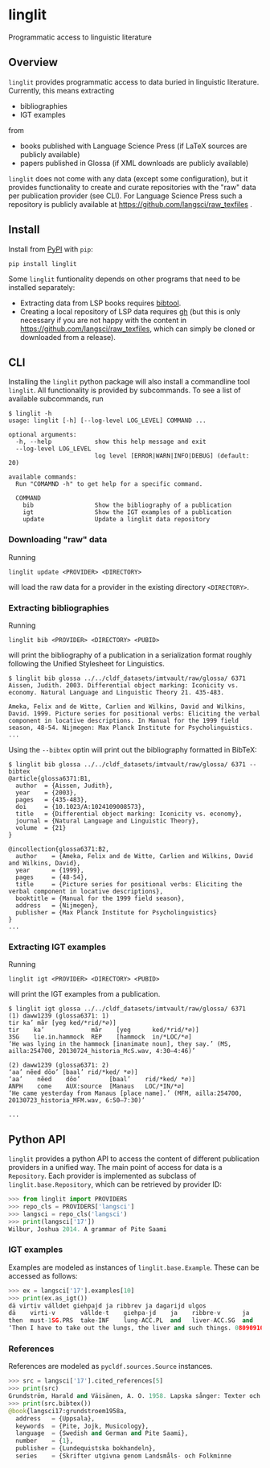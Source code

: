 # linglit

Programmatic access to linguistic literature

## Overview

`linglit` provides programmatic access to data buried in linguistic literature. Currently, this means
extracting
- bibliographies
- IGT examples

from
- books published with Language Science Press (if LaTeX sources are publicly available)
- papers published in Glossa (if XML downloads are publicly available)

`linglit` does not come with any data (except some configuration), but it provides functionality to create and
curate repositories with the "raw" data per publication provider (see CLI). For Language Science Press such a repository
is publicly available at https://github.com/langsci/raw_texfiles .


## Install

Install from [PyPI](https://pypi.org) with `pip`:
```shell
pip install linglit
```

Some `linglit` funtionality depends on other programs that need to be installed separately:
- Extracting data from LSP books requires [bibtool](http://www.gerd-neugebauer.de/software/TeX/BibTool/en/).
- Creating a local repository of LSP data requires [gh](https://cli.github.com/) (but this is only
  necessary if you are not happy with the content in https://github.com/langsci/raw_texfiles, which can
  simply be cloned or downloaded from a release).


## CLI

Installing the `linglit` python package will also install a commandline tool `linglit`. All functionality is
provided by subcommands. To see a list of available subcommands, run
```shell
$ linglit -h
usage: linglit [-h] [--log-level LOG_LEVEL] COMMAND ...

optional arguments:
  -h, --help            show this help message and exit
  --log-level LOG_LEVEL
                        log level [ERROR|WARN|INFO|DEBUG] (default: 20)

available commands:
  Run "COMAMND -h" to get help for a specific command.

  COMMAND
    bib                 Show the bibliography of a publication
    igt                 Show the IGT examples of a publication
    update              Update a linglit data repository
```

### Downloading "raw" data

Running
```shell
linglit update <PROVIDER> <DIRECTORY>
```
will load the raw data for a provider in the existing directory `<DIRECTORY>`.


### Extracting bibliographies

Running
```shell
linglit bib <PROVIDER> <DIRECTORY> <PUBID>
```
will print the bibliography of a publication in a serialization format roughly following the Unified Stylesheet
for Linguistics.

```shell
$ linglit bib glossa ../../cldf_datasets/imtvault/raw/glossa/ 6371 
Aissen, Judith. 2003. Differential object marking: Iconicity vs. economy. Natural Language and Linguistic Theory 21. 435-483.

Ameka, Felix and de Witte, Carlien and Wilkins, David and Wilkins, David. 1999. Picture series for positional verbs: Eliciting the verbal component in locative descriptions. In Manual for the 1999 field season, 48-54. Nijmegen: Max Planck Institute for Psycholinguistics.
...
```

Using the `--bibtex` optin will print out the bibliography formatted in BibTeX:
```shell
$ linglit bib glossa ../../cldf_datasets/imtvault/raw/glossa/ 6371 --bibtex
@article{glossa6371:B1,
  author  = {Aissen, Judith},
  year    = {2003},
  pages   = {435-483},
  doi     = {10.1023/A:1024109008573},
  title   = {Differential object marking: Iconicity vs. economy},
  journal = {Natural Language and Linguistic Theory},
  volume  = {21}
}

@incollection{glossa6371:B2,
  author    = {Ameka, Felix and de Witte, Carlien and Wilkins, David and Wilkins, David},
  year      = {1999},
  pages     = {48-54},
  title     = {Picture series for positional verbs: Eliciting the verbal component in locative descriptions},
  booktitle = {Manual for the 1999 field season},
  address   = {Nijmegen},
  publisher = {Max Planck Institute for Psycholinguistics}
}
...
```

### Extracting IGT examples

Running
```shell
linglit igt <PROVIDER> <DIRECTORY> <PUBID>
```
will print the IGT examples from a publication.

```shell
$ linglit igt glossa ../../cldf_datasets/imtvault/raw/glossa/ 6371 
(1) daww1239 (glossa6371: 1)
tir ka’ mãr [yeg ked/*rid/*∅)]
tir    ka’             mãr    [yeg      ked/*rid/*∅)]
3SG    lie.in.hammock  REP    [hammock  in/*LOC/*∅]
‘He was lying in the hammock [inanimate noun], they say.’ (MS, ailla:254700, 20130724_historia_McS.wav, 4:30–4:46)’

(2) daww1239 (glossa6371: 2)
‘aa’ nẽed dôo’ [baal’ rid/*ked/ *∅)]
‘aa’    nẽed    dôo’        [baal’    rid/*ked/ *∅)]
ANPH    come    AUX:source  [Manaus   LOC/*IN/*∅]
‘He came yesterday from Manaus [place name].’ (MFM, ailla:254700, 20130723_historia_MFM.wav, 6:50–7:30)’

...
```

## Python API

`linglit` provides a python API to access the content of different publication providers in a unified way. The
main point of access for data is a `Repository`. Each provider is implemented as subclass of `linglit.base.Repository`,
which can be retrieved by provider ID:
```python
>>> from linglit import PROVIDERS
>>> repo_cls = PROVIDERS['langsci']
>>> langsci = repo_cls('langsci')
>>> print(langsci['17'])
Wilbur, Joshua 2014. A grammar of Pite Saami
```

### IGT examples

Examples are modeled as instances of `linglit.base.Example`. These can be accessed as follows:
```python
>>> ex = langsci['17'].examples[10]
>>> print(ex.as_igt())
dä virtiv válldet giehpajd ja ribbrev ja dagarijd ulgos
dä    virti-v       vállde-t    giehpa-jd    ja    ribbre-v      ja    dagari-jd    ulgos
then  must-1SG.PRS  take-INF    lung-ACC.PL  and   liver-ACC.SG  and   such-ACC.PL  out
‘Then I have to take out the lungs, the liver and such things. 080909103’
```

### References

References are modeled as `pycldf.sources.Source` instances.

```python
>>> src = langsci['17'].cited_references[5]
>>> print(src)
Grundström, Harald and Väisänen, A. O. 1958. Lapska sånger: Texter och melodier från svenska Lappland (Jonas Eriksson Steggos sånger). (Skrifter utgivna genom Landsmåls- och Folkminnesarkivet i Uppsala, 1.) Uppsala: Lundequistska bokhandeln.
>>> print(src.bibtex())
@book{langsci17:grundstroem1958a,
  address   = {Uppsala},
  keywords  = {Pite, Jojk, Musicology},
  language  = {Swedish and German and Pite Saami},
  number    = {1},
  publisher = {Lundequistska bokhandeln},
  series    = {Skrifter utgivna genom Landsmåls- och Folkminne
```